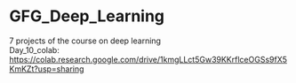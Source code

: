 # GFG_Deep_Learning
7 projects of the course on deep learning   
Day_10_colab: https://colab.research.google.com/drive/1kmgLLct5Gw39KKrflceOGSs9fX5KmKZt?usp=sharing
